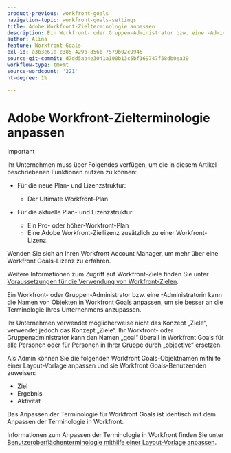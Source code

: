 ```yaml
---
product-previous: workfront-goals
navigation-topic: workfront-goals-settings
title: Adobe Workfront-Zielterminologie anpassen
description: Ein Workfront- oder Gruppen-Administrator bzw. eine -Administratorin kann die Namen von Objekten in Workfront Goals anpassen, um sie besser an die Terminologie Ihres Unternehmens anzupassen.
author: Alina
feature: Workfront Goals
exl-id: a3b3e61e-c385-429b-856b-7579b02c9946
source-git-commit: d7dd5ab4e3041a100b13c5bf169747f58db0ea39
workflow-type: tm+mt
source-wordcount: '221'
ht-degree: 1%

---
```


# Adobe Workfront-Zielterminologie anpassen

>[!IMPORTANT]
>
>Ihr Unternehmen muss über Folgendes verfügen, um die in diesem Artikel beschriebenen Funktionen nutzen zu können:
>
>* Für die neue Plan- und Lizenzstruktur:
>
>   * Der Ultimate Workfront-Plan
>    
>* Für die aktuelle Plan- und Lizenzstruktur:
>
>   * Ein Pro- oder höher-Workfront-Plan
>   * Eine Adobe Workfront-Ziellizenz zusätzlich zu einer Workfront-Lizenz.
>
>Wenden Sie sich an Ihren Workfront Account Manager, um mehr über eine Workfront Goals-Lizenz zu erfahren.
> 
>Weitere Informationen zum Zugriff auf Workfront-Ziele finden Sie unter [Voraussetzungen für die Verwendung von Workfront-Zielen](/help/quicksilver/workfront-goals/goal-management/access-needed-for-wf-goals.md).

Ein Workfront- oder Gruppen-Administrator bzw. eine -Administratorin kann die Namen von Objekten in Workfront Goals anpassen, um sie besser an die Terminologie Ihres Unternehmens anzupassen.

Ihr Unternehmen verwendet möglicherweise nicht das Konzept „Ziele“, verwendet jedoch das Konzept „Ziele“. Ihr Workfront- oder Gruppenadministrator kann den Namen „goal“ überall in Workfront Goals für alle Personen oder für Personen in Ihrer Gruppe durch „objective“ ersetzen.

Als Admin können Sie die folgenden Workfront Goals-Objektnamen mithilfe einer Layout-Vorlage anpassen und sie Workfront Goals-Benutzenden zuweisen:

* Ziel
* Ergebnis
* Aktivität

Das Anpassen der Terminologie für Workfront Goals ist identisch mit dem Anpassen der Terminologie in Workfront.

Informationen zum Anpassen der Terminologie in Workfront finden Sie unter [Benutzeroberflächenterminologie mithilfe einer Layout-Vorlage anpassen](../../administration-and-setup/customize-workfront/use-layout-templates/customize-terminology.md).
